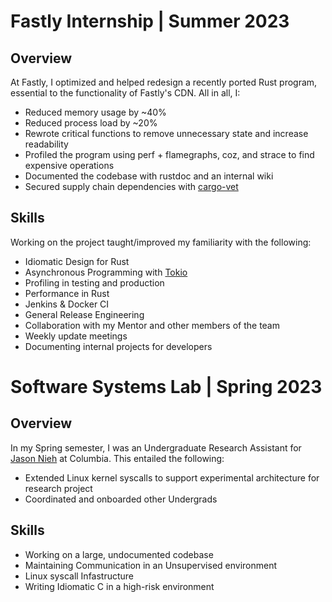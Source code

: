 # Fastly Internship | Summer 2023
## Overview
At Fastly, I optimized and helped redesign a recently ported Rust program, essential to the functionality of Fastly's CDN. All in all, I:
* Reduced memory usage by ~40%
* Reduced process load by ~20%
* Rewrote critical functions to remove unnecessary state and increase readability
* Profiled the program using perf + flamegraphs, coz, and strace to find expensive operations
* Documented the codebase with rustdoc and an internal wiki
* Secured supply chain dependencies with [cargo-vet](https://github.com/mozilla/cargo-vet)


## Skills
Working on the project taught/improved my familiarity with the following:
* Idiomatic Design for Rust
* Asynchronous Programming with [Tokio](tokio.rs)
* Profiling in testing and production
* Performance in Rust
* Jenkins & Docker CI
* General Release Engineering
* Collaboration with my Mentor and other members of the team
* Weekly update meetings
* Documenting internal projects for developers

# Software Systems Lab | Spring 2023
## Overview
In my Spring semester, I was an Undergraduate Research Assistant for [Jason Nieh](https://www.cs.columbia.edu/~nieh/) at Columbia. This entailed the following:
* Extended Linux kernel syscalls to support experimental architecture for research project
* Coordinated and onboarded other Undergrads

## Skills
* Working on a large, undocumented codebase
* Maintaining Communication in an Unsupervised environment
* Linux syscall Infastructure
* Writing Idiomatic C in a high-risk environment


